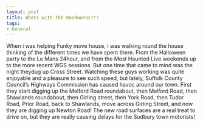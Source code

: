 ```yaml
---
layout: post
title: Whats with the Roadworks?!?
tags:
- General
---
```


When i was helping Funky move house, i was walking round the house thinking of the different times we have spent there. From the Halloween party to the Le Mans 24hour, and from the Most Haunted Live weekends up to the more recent WGS sessions. But one time that came to mind was the night theydug up Cross Street. Watching these guys working was quite enjoyable and a pleasure to see such speed, but lately, Suffolk County Council’s Highways Commission has caused havoc around our town. First they start digging up the Melford Road roundabout, then Melford Road, then Shawlands roundabout, then Girling street, then York Road, then Tudor Road, Prior Road, back to Shawlands, move across Girling Street, and now they are digging up Newton Road! The new road surfaces are a real treat to drive on, but they are really causing delays for the Sudbury town motorists!
